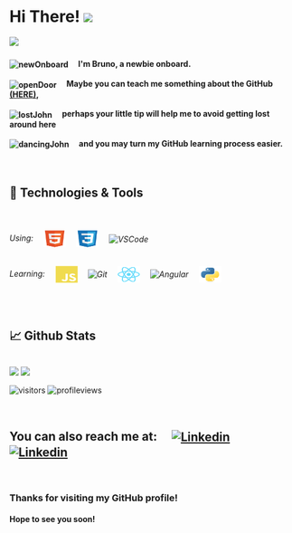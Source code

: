 <h1> 
  Hi There! <img src="https://raw.githubusercontent.com/MartinHeinz/MartinHeinz/master/wave.gif" width="30px">
</h1>
 
<img src="https://drive.google.com/uc?export=view&id=1GBRr5re7kuW_MpgGJj3yLN-etNQCjX6k">

<h4>
  <img align="center" alt="newOnboard" height="50" width="60" src="https://c.tenor.com/x5RTiD1xzS8AAAAM/sail-waves.gif">&emsp; I'm Bruno, a newbie onboard. 
  <br>
  <br>
  <img align="center" alt="openDoor" height="50" width="60" src="https://c.tenor.com/PUIbw7H-Tu8AAAAM/%D1%83%D1%87%D0%B5%D0%BD%D0%B8%D0%B5-%D0%B2%D0%BE%D0%B9%D0%BD%D0%B8%D1%86%D0%B8.gif">&emsp; Maybe you can teach me something about the GitHub
  <a href="https://github.com/BrunoWildner/BrunoWildner/discussions/1#discussion-4400339"> (HERE)</a>,
  <br>
  <br> 
 <img align="center" alt="lostJohn" height="50" width="60" src="https://c.tenor.com/XQLVLptLIBEAAAAM/maes-b-lost-in-a-field.gif">&emsp;  perhaps your little tip will help me to avoid getting lost around here 
  <br>
  <br>
  <img align="center" alt="dancingJohn" height="50" width="60" src="https://c.tenor.com/UVsCknSi8V8AAAAM/chorizombi-umma.gif">&emsp;  and you may turn my GitHub learning process easier.
</h4>

<br>

<h2>
  🔧 Technologies & Tools 
</h2>

<br>

<div>
  <h6>
    Using:&emsp;
    <img align="center" alt="HTML" height="30" width="40" src="https://raw.githubusercontent.com/devicons/devicon/master/icons/html5/html5-original.svg">&emsp;
    <img align="center" alt="CSS" height="30" width="40" src="https://raw.githubusercontent.com/devicons/devicon/master/icons/css3/css3-original.svg">&emsp;
    <img align="center" alt="VSCode" height="30" width="40" src="https://cdn.jsdelivr.net/gh/devicons/devicon/icons/vscode/vscode-original.svg" />
  </h6>
</div>

<div>
  <h6>
    Learning:&emsp;
    <img align="center" alt="Js" height="30" width="40" src="https://raw.githubusercontent.com/devicons/devicon/master/icons/javascript/javascript-plain.svg">&emsp;
    <img align="center" alt="Git" height="30" width="40" src="https://cdn.jsdelivr.net/gh/devicons/devicon/icons/git/git-original.svg" />&emsp;
    <img align="center" alt="React" height="30" width="40" src="https://raw.githubusercontent.com/devicons/devicon/master/icons/react/react-original.svg">&emsp;
    <img align="center" alt="Angular" height="30" width="40" src="https://cdn.jsdelivr.net/gh/devicons/devicon/icons/angularjs/angularjs-plain.svg">&emsp;
    <img align="center" alt="Python" height="30" width="40" src="https://raw.githubusercontent.com/devicons/devicon/master/icons/python/python-original.svg">&emsp;
  </h6>
</div>

<br>

<h2>
  📈 Github Stats
</h2>

<br>

<div align-items:"center" justify-content:"space-around">
  <img height="150em" src="https://github-readme-stats.vercel.app/api?username=BrunoWildner&show_icons=true&theme=github_dark&include_all_commits=true&count_private=true"/>
  <img height="150em" src="https://github-readme-stats.vercel.app/api/top-langs/?username=BrunoWildner&layout=compact&langs_count=7&theme=github_dark"/>
</div>

![visitors](https://visitor-badge.glitch.me/badge?page_id=BrunoWildner)
![profileviews](https://komarev.com/ghpvc/?username=BrunoWildner)

<br>

<h2>
  You can also reach me at:&emsp;
  <a href="https://www.linkedin.com/in/brunowildner/" target="_blank"><img align="center" alt="Linkedin" height="40" width="50" src="https://cdn.jsdelivr.net/gh/devicons/devicon/icons/linkedin/linkedin-original.svg" target="_blank"></a>&emsp;
  <a href="https://github.com/BrunoWildner" target="_blank"><img align="center" alt="Linkedin" height="40" width="50" src="https://cdn.jsdelivr.net/gh/devicons/devicon/icons/github/github-original.svg" target="_blank"></a>
</h2>

<br>

<h3>
  Thanks for visiting my GitHub profile!
</h3>
 
<h4>
  Hope to see you soon!
</h4>
  
 
